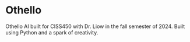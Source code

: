 # Othello
Othello AI built for CISS450 with Dr. Liow in the fall semester of 2024. Built using Python and a spark of creativity.
